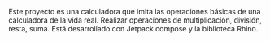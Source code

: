Este proyecto es una calculadora que imita las operaciones básicas de una calculadora de la vida real. Realizar operaciones de multiplicación, división, resta, suma. Está desarrollado con Jetpack compose y la biblioteca Rhino.


